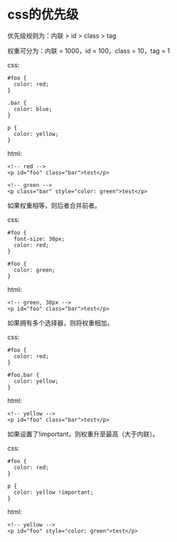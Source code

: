 # css的优先级

优先级规则为：内联 > id > class > tag

权重可分为：内联 = 1000，id = 100，class = 10，tag = 1

css:

    #foo {
      color: red;
    }

    .bar {
      color: blue;
    }

    p {
      color: yellow;
    }

html:

    <!-- red -->
    <p id="foo" class="bar">test</p>

    <!-- green -->
    <p class="bar" style="color: green">test</p>

如果权重相等，则后者合并前者。

css:

    #foo {
      font-size: 30px;
      color: red;
    }

    #foo {
      color: green;
    }

html:

    <!-- green, 30px -->
    <p id="foo" class="bar">test</p>

如果拥有多个选择器，则将权重相加。

css:

    #foo {
      color: red;
    }

    #foo.bar {
      color: yellow;
    }

html:

    <!-- yellow -->
    <p id="foo" class="bar">test</p>

如果设置了!important，则权重升至最高（大于内联）。

css:

    #foo {
      color: red;
    }

    p {
      color: yellow !important;
    }

html:

    <!-- yellow -->
    <p id="foo" style="color: green">test</p>